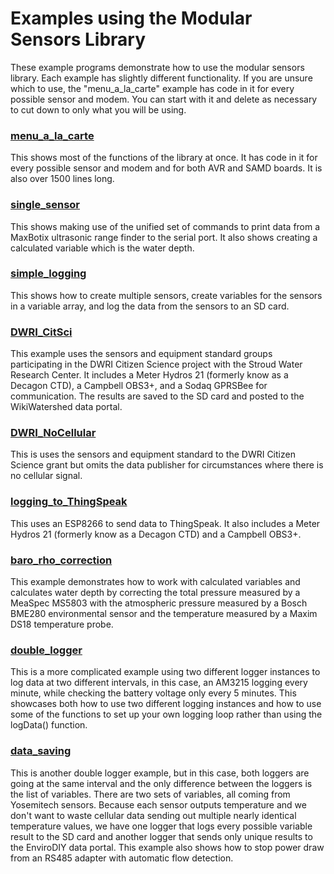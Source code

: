 # Examples using the Modular Sensors Library

These example programs demonstrate how to use the modular sensors library.  Each example has slightly different functionality.  If you are unsure which to use, the "menu_a_la_carte" example has code in it for every possible sensor and modem.  You can start with it and delete as necessary to cut down to only what you will be using.


### [menu_a_la_carte](https://github.com/EnviroDIY/ModularSensors/tree/master/examples/menu_a_la_carte)

This shows most of the functions of the library at once.  It has code in it for every possible sensor and modem and for both AVR and SAMD boards.  It is also over 1500 lines long.


### [single_sensor](https://github.com/EnviroDIY/ModularSensors/tree/master/examples/single_sensor)

This shows making use of the unified set of commands to print data from a MaxBotix ultrasonic range finder to the serial port.  It also shows creating a calculated variable which is the water depth.


### [simple_logging](https://github.com/EnviroDIY/ModularSensors/tree/master/examples/simple_logging)

This shows how to create multiple sensors, create variables for the sensors in a variable array, and log the data from the sensors to an SD card.


### [DWRI_CitSci](https://github.com/EnviroDIY/ModularSensors/tree/master/examples/)

This example uses the sensors and equipment standard groups participating in the DWRI Citizen Science project with the Stroud Water Research Center. It includes a Meter Hydros 21 (formerly know as a Decagon CTD), a Campbell OBS3+, and a Sodaq GPRSBee for communication.  The results are saved to the SD card and posted to the WikiWatershed data portal.


### [DWRI_NoCellular](https://github.com/EnviroDIY/ModularSensors/tree/master/examples/DWRI_NoCellular)

This is uses the sensors and equipment standard to the DWRI Citizen Science grant but omits the data publisher for circumstances where there is no cellular signal.


### [logging_to_ThingSpeak](https://github.com/EnviroDIY/ModularSensors/tree/master/examples/logging_to_ThingSpeak)

This uses an ESP8266 to send data to ThingSpeak. It also includes a Meter Hydros 21 (formerly know as a Decagon CTD) and a Campbell OBS3+.


### [baro_rho_correction](https://github.com/EnviroDIY/ModularSensors/tree/master/examples/baro_rho_correction)

This example demonstrates how to work with calculated variables and calculates water depth by correcting the total pressure measured by a MeaSpec MS5803 with the atmospheric pressure measured by a Bosch BME280 environmental sensor and the temperature measured by a Maxim DS18 temperature probe.


### [double_logger](https://github.com/EnviroDIY/ModularSensors/tree/master/examples/double_logger)

This is a more complicated example using two different logger instances to log data at two different intervals, in this case, an AM3215 logging every minute, while checking the battery voltage only every 5 minutes.  This showcases both how to use two different logging instances and how to use some of the functions to set up your own logging loop rather than using the logData() function.


### [data_saving](https://github.com/EnviroDIY/ModularSensors/tree/master/examples/)

This is another double logger example, but in this case, both loggers are going at the same interval and the only difference between the loggers is the list of variables.  There are two sets of variables, all coming from Yosemitech sensors.  Because each sensor outputs temperature and we don't want to waste cellular data sending out multiple nearly identical temperature values, we have one logger that logs every possible variable result to the SD card and another logger that sends only unique results to the EnviroDIY data portal.  This example also shows how to stop power draw from an RS485 adapter with automatic flow detection.
